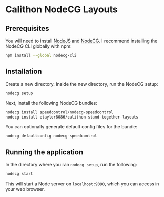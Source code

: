 # Calithon NodeCG Layouts

## Prerequisites

You will need to install [NodeJS](https://nodejs.org) and [NodeCG](https://nodecg.com/docs/installing). I recommend installing the NodeCG CLI globally with npm:

```bash
npm install --global nodecg-cli
```

## Installation

Create a new directory. Inside the new directory, run the NodeCG setup:

`nodecg setup`

Next, install the following NodeCG bundles:

```bash
nodecg install speedcontrol/nodecg-speedcontrol
nodecg install etaylor8086/calithon-stand-together-layouts
```

You can optionally generate default config files for the bundle:

```bash
nodecg defaultconfig nodecg-speedcontrol
```

## Running the application

In the directory where you ran `nodecg setup`, run the following:

```bash
nodecg start
```

This will start a Node server on `localhost:9090`, which you can access in your web browser.